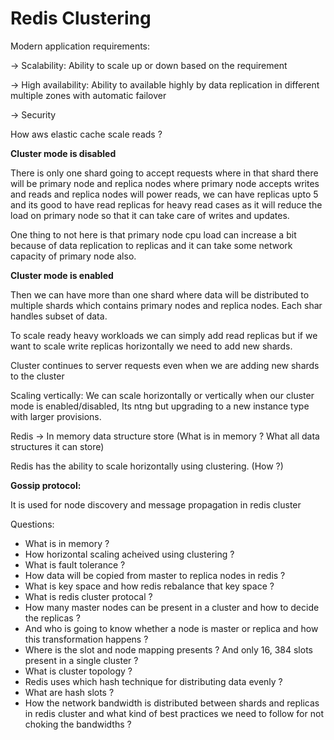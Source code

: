 # Redis Clustering

Modern application requirements:

→ Scalability: Ability to scale up or down based on the requirement

→ High availability: Ability to available highly by data replication in different multiple zones with automatic failover

→ Security

How aws elastic cache scale reads ?

**Cluster mode is disabled**  

There is only one shard going to accept requests where in that shard there will be primary node and replica nodes where primary node accepts writes and reads and replica nodes will power reads, we can have replicas upto 5 and its good to have read replicas for heavy read cases as it will reduce the load on primary node so that it can take care of writes and updates.

One thing to not here is that primary node cpu load can increase a bit because of data replication to replicas and it can take some network capacity of primary node also. 

**Cluster mode is enabled** 

Then we can have more than one shard where data will be distributed to multiple shards which contains primary nodes and replica nodes. Each shar handles subset of data.

To scale ready heavy workloads we can simply add read replicas but if we want to scale write replicas horizontally we need to add new shards. 

Cluster continues to server requests even when we are adding new shards to the cluster

Scaling vertically: We can scale horizontally or vertically when our cluster mode is enabled/disabled, Its ntng but upgrading to a new instance type with larger provisions. 

Redis → In memory data structure store (What is in memory ? What all data structures it can store) 

Redis has the ability to scale horizontally using clustering. (How ?)

**Gossip protocol:** 

It is used for node discovery and message propagation in redis cluster

Questions:

- What is in memory ?
- How horizontal scaling acheived using clustering ?
- What is fault tolerance  ?
- How data will be copied from master to replica nodes in redis ?
- What is key space and how redis rebalance that key space ?
- What is redis cluster protocal ?
- How many master nodes can be present in a cluster and how to decide the replicas ?
- And who is going to know whether a node is master or replica and how this transformation happens ?
- Where is the slot and node mapping presents ? And only 16, 384 slots present in a single cluster ?
- What is cluster topology ?
- Redis uses which hash technique for distributing data evenly ?
- What are hash slots ?
- How the network bandwidth is distributed between shards and replicas in redis cluster and what kind of best practices we need to follow for not choking the bandwidths ?
